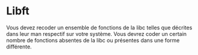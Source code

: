 Libft
=====

Vous devez recoder un ensemble de fonctions de la libc telles que décrites dans leur man respectif sur votre système.
Vous devrez coder un certain nombre de fonctions absentes de la libc ou présentes dans une forme différente.
